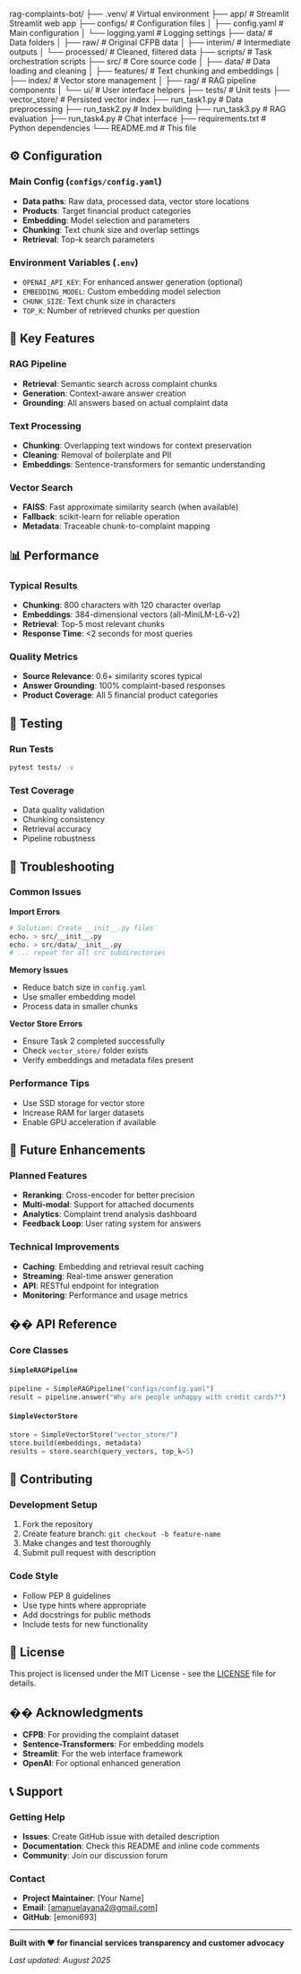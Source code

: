 rag-complaints-bot/
├── .venv/ # Virtual environment
├── app/ # Streamlit Streamlit web app 
├── configs/ # Configuration files
│ ├── config.yaml # Main configuration
│ └── logging.yaml # Logging settings
├── data/ # Data folders
│ ├── raw/ # Original CFPB data
│ ├── interim/ # Intermediate outputs
│ └── processed/ # Cleaned, filtered data
├── scripts/ # Task orchestration scripts
├── src/ # Core source code
│ ├── data/ # Data loading and cleaning
│ ├── features/ # Text chunking and embeddings
│ ├── index/ # Vector store management
│ ├── rag/ # RAG pipeline components
│ └── ui/ # User interface helpers
├── tests/ # Unit tests
├── vector_store/ # Persisted vector index
├── run_task1.py # Data preprocessing
├── run_task2.py # Index building
├── run_task3.py # RAG evaluation
├── run_task4.py # Chat interface
├── requirements.txt # Python dependencies
└── README.md # This file


## ⚙️ Configuration

### Main Config (`configs/config.yaml`)
- **Data paths**: Raw data, processed data, vector store locations
- **Products**: Target financial product categories
- **Embedding**: Model selection and parameters
- **Chunking**: Text chunk size and overlap settings
- **Retrieval**: Top-k search parameters

### Environment Variables (`.env`)
- `OPENAI_API_KEY`: For enhanced answer generation (optional)
- `EMBEDDING_MODEL`: Custom embedding model selection
- `CHUNK_SIZE`: Text chunk size in characters
- `TOP_K`: Number of retrieved chunks per question

## 🔧 Key Features

### RAG Pipeline
- **Retrieval**: Semantic search across complaint chunks
- **Generation**: Context-aware answer creation
- **Grounding**: All answers based on actual complaint data

### Text Processing
- **Chunking**: Overlapping text windows for context preservation
- **Cleaning**: Removal of boilerplate and PII
- **Embeddings**: Sentence-transformers for semantic understanding

### Vector Search
- **FAISS**: Fast approximate similarity search (when available)
- **Fallback**: scikit-learn for reliable operation
- **Metadata**: Traceable chunk-to-complaint mapping

## 📊 Performance

### Typical Results
- **Chunking**: 800 characters with 120 character overlap
- **Embeddings**: 384-dimensional vectors (all-MiniLM-L6-v2)
- **Retrieval**: Top-5 most relevant chunks
- **Response Time**: <2 seconds for most queries

### Quality Metrics
- **Source Relevance**: 0.6+ similarity scores typical
- **Answer Grounding**: 100% complaint-based responses
- **Product Coverage**: All 5 financial product categories

## 🧪 Testing

### Run Tests
```bash
pytest tests/ -v
```

### Test Coverage
- Data quality validation
- Chunking consistency
- Retrieval accuracy
- Pipeline robustness

## 🚨 Troubleshooting

### Common Issues

**Import Errors**
```bash
# Solution: Create __init__.py files
echo. > src/__init__.py
echo. > src/data/__init__.py
# ... repeat for all src subdirectories
```

**Memory Issues**
- Reduce batch size in `config.yaml`
- Use smaller embedding model
- Process data in smaller chunks

**Vector Store Errors**
- Ensure Task 2 completed successfully
- Check `vector_store/` folder exists
- Verify embeddings and metadata files present

### Performance Tips
- Use SSD storage for vector store
- Increase RAM for larger datasets
- Enable GPU acceleration if available

## 🔮 Future Enhancements

### Planned Features
- **Reranking**: Cross-encoder for better precision
- **Multi-modal**: Support for attached documents
- **Analytics**: Complaint trend analysis dashboard
- **Feedback Loop**: User rating system for answers

### Technical Improvements
- **Caching**: Embedding and retrieval result caching
- **Streaming**: Real-time answer generation
- **API**: RESTful endpoint for integration
- **Monitoring**: Performance and usage metrics

## �� API Reference

### Core Classes

#### `SimpleRAGPipeline`
```python
pipeline = SimpleRAGPipeline("configs/config.yaml")
result = pipeline.answer("Why are people unhappy with credit cards?")
```

#### `SimpleVectorStore`
```python
store = SimpleVectorStore("vector_store/")
store.build(embeddings, metadata)
results = store.search(query_vectors, top_k=5)
```

## 🤝 Contributing

### Development Setup
1. Fork the repository
2. Create feature branch: `git checkout -b feature-name`
3. Make changes and test thoroughly
4. Submit pull request with description

### Code Style
- Follow PEP 8 guidelines
- Use type hints where appropriate
- Add docstrings for public methods
- Include tests for new functionality

## 📄 License

This project is licensed under the MIT License - see the [LICENSE](LICENSE) file for details.

## �� Acknowledgments

- **CFPB**: For providing the complaint dataset
- **Sentence-Transformers**: For embedding models
- **Streamlit**: For the web interface framework
- **OpenAI**: For optional enhanced generation

## 📞 Support

### Getting Help
- **Issues**: Create GitHub issue with detailed description
- **Documentation**: Check this README and inline code comments
- **Community**: Join our discussion forum

### Contact
- **Project Maintainer**: [Your Name]
- **Email**: [amanuelayana2@gmail.com]
- **GitHub**: [emoni693]

---

**Built with ❤️ for financial services transparency and customer advocacy**

*Last updated: August 2025*
